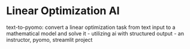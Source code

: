 # Linear Optimization AI

text-to-pyomo: convert a linear optimization task from text input to a mathematical model and solve it - utilizing ai with structured output - an instructor, pyomo, streamlit project